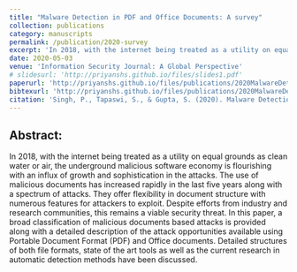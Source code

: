 ```yaml
---
title: "Malware Detection in PDF and Office Documents: A survey"
collection: publications
category: manuscripts
permalink: /publication/2020-survey
excerpt: 'In 2018, with the internet being treated as a utility on equal grounds as clean water or air, the underground malicious software economy is flourishing with an influx of growth and sophistication ...'
date: 2020-05-03
venue: 'Information Security Journal: A Global Perspective'
# slidesurl: 'http://priyanshs.github.io/files/slides1.pdf'
paperurl: 'http://priyanshs.github.io/files/publications/2020MalwareDetection.pdf'
bibtexurl: 'http://priyanshs.github.io/files/publications/2020MalwareDetection.bib'
citation: 'Singh, P., Tapaswi, S., & Gupta, S. (2020). Malware Detection in PDF and Office Documents: A survey. Information Security Journal: A Global Perspective, 29(3), 134–153.'
---
```


## Abstract: 
In 2018, with the internet being treated as a utility on equal grounds as clean water or air, the underground malicious software economy is flourishing with an influx of growth and sophistication in the attacks. The use of malicious documents has increased rapidly in the last five years along with a spectrum of attacks. They offer flexibility in document structure with numerous features for attackers to exploit. Despite efforts from industry and research communities, this remains a viable security threat. In this paper, a broad classification of malicious documents based attacks is provided along with a detailed description of the attack opportunities available using Portable Document Format (PDF) and Office documents. Detailed structures of both file formats, state of the art tools as well as the current research in automatic detection methods have been discussed.